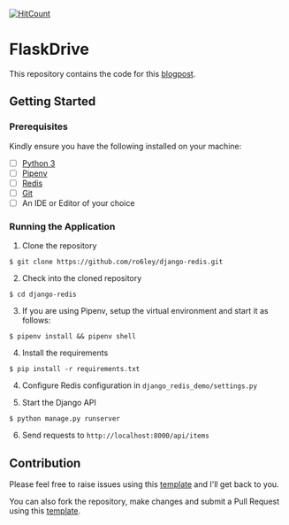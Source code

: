 [![HitCount](http://hits.dwyl.io/ro6ley/django-redis.svg)](http://hits.dwyl.io/ro6ley/django-redis)

# FlaskDrive 

This repository contains the code for this [blogpost]().

## Getting Started

### Prerequisites

Kindly ensure you have the following installed on your machine:

- [ ] [Python 3](https://realpython.com/installing-python/)
- [ ] [Pipenv](https://pipenv.readthedocs.io/en/latest/#install-pipenv-today)
- [ ] [Redis](https://redis.io/download)
- [ ] [Git]()
- [ ] An IDE or Editor of your choice

### Running the Application

1. Clone the repository
```
$ git clone https://github.com/ro6ley/django-redis.git
```

2. Check into the cloned repository
```
$ cd django-redis
```

3. If you are using Pipenv, setup the virtual environment and start it as follows:
```
$ pipenv install && pipenv shell
```

4. Install the requirements
```
$ pip install -r requirements.txt
```

4. Configure Redis configuration in `django_redis_demo/settings.py`

5. Start the Django API
```
$ python manage.py runserver
```

6. Send requests to `http://localhost:8000/api/items`

## Contribution

Please feel free to raise issues using this [template](./.github/ISSUE_TEMPLATE.md) and I'll get back to you.

You can also fork the repository, make changes and submit a Pull Request using this [template](./.github/PULL_REQUEST_TEMPLATE.md).
